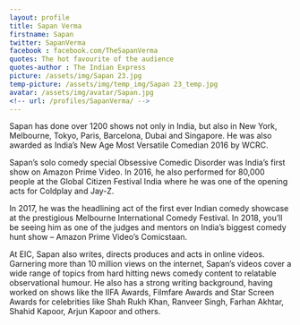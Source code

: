 ```yaml
---
layout: profile 
title: Sapan Verma
firstname: Sapan
twitter: SapanVerma
facebook : facebook.com/TheSapanVerma
quotes: The hot favourite of the audience
quotes-author : The Indian Express
picture: /assets/img/Sapan 23.jpg
temp-picture: /assets/img/temp_img/Sapan 23_temp.jpg
avatar: /assets/img/avatar/Sapan.jpg
<!-- url: /profiles/SapanVerma/ -->
---
```

Sapan has done over 1200 shows not only in India, but also in New York, Melbourne, Tokyo, Paris, Barcelona, Dubai and Singapore. He was also awarded as India’s New Age Most Versatile Comedian 2016 by WCRC.

Sapan’s solo comedy special Obsessive Comedic Disorder was India’s first show on Amazon Prime Video. In 2016, he also performed for 80,000 people at the Global Citizen Festival India where he was one of the opening acts for Coldplay and Jay-Z.

In 2017, he was the headlining act of the first ever Indian comedy showcase at the prestigious Melbourne International Comedy Festival. In 2018, you’ll be seeing him as one of the judges and mentors on India’s biggest comedy hunt show – Amazon Prime Video’s Comicstaan.

At EIC, Sapan also writes, directs produces and acts in online videos. Garnering more than 10 million views on the internet, Sapan’s videos cover a wide range of topics from hard hitting news comedy content to relatable observational humour. He also has a strong writing background, having worked on shows like the IIFA Awards, Filmfare Awards and Star Screen Awards for celebrities like Shah Rukh Khan, Ranveer Singh, Farhan Akhtar, Shahid Kapoor, Arjun Kapoor and others.